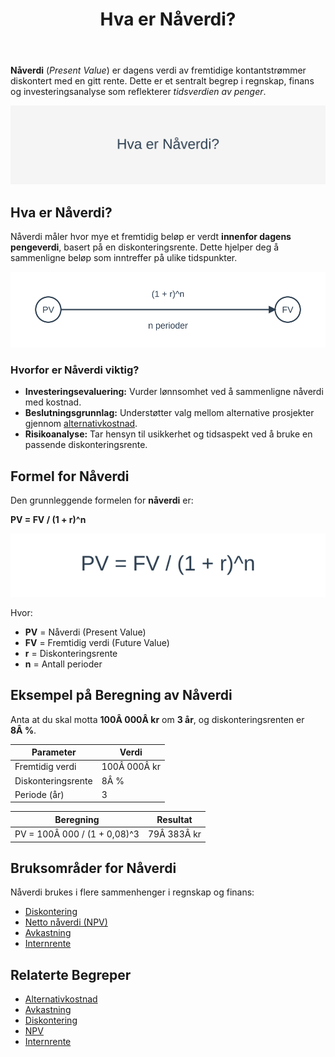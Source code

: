 ﻿---
title: "Hva er Nåverdi?"
seoTitle: "Hva er Nåverdi?"
description: '**Nåverdi** (_Present Value_) er dagens verdi av fremtidige kontantstrømmer diskontert med en gitt rente. Dette er et sentralt begrep i regnskap, finans og in...'
---

**Nåverdi** (_Present Value_) er dagens verdi av fremtidige kontantstrømmer diskontert med en gitt rente. Dette er et sentralt begrep i regnskap, finans og investeringsanalyse som reflekterer *tidsverdien av penger*.

![Illustrasjon av konseptet Nåverdi](hva-er-naverdi-image.svg)

## Hva er Nåverdi?

Nåverdi måler hvor mye et fremtidig beløp er verdt **innenfor dagens pengeverdi**, basert på en diskonteringsrente. Dette hjelper deg å sammenligne beløp som inntreffer på ulike tidspunkter.

![Konsept av Nåverdi](naverdi-concept.svg)

### Hvorfor er Nåverdi viktig?

* **Investeringsevaluering:** Vurder lønnsomhet ved å sammenligne nåverdi med kostnad.
* **Beslutningsgrunnlag:** Understøtter valg mellom alternative prosjekter gjennom [alternativkostnad](/blogs/regnskap/alternativkostnad "Alternativkostnad - Verdien av det nest beste alternativet").
* **Risikoanalyse:** Tar hensyn til usikkerhet og tidsaspekt ved å bruke en passende diskonteringsrente.

## Formel for Nåverdi

Den grunnleggende formelen for **nåverdi** er:

**PV = FV / (1 + r)^n**

![Formel for Nåverdi](naverdi-formel.svg)

Hvor:

* **PV** = Nåverdi (Present Value)
* **FV** = Fremtidig verdi (Future Value)
* **r** = Diskonteringsrente
* **n** = Antall perioder

## Eksempel på Beregning av Nåverdi

Anta at du skal motta **100Â 000Â kr** om **3 år**, og diskonteringsrenten er **8Â %**.

| Parameter           | Verdi      |
|---------------------|------------|
| Fremtidig verdi     | 100Â 000Â kr |
| Diskonteringsrente  | 8Â %        |
| Periode (år)        | 3          |

| Beregning                       | Resultat   |
|---------------------------------|------------|
| PV = 100Â 000 / (1 + 0,08)^3    | 79Â 383Â kr  |

## Bruksområder for Nåverdi

Nåverdi brukes i flere sammenhenger i regnskap og finans:

* [Diskontering](/blogs/regnskap/hva-er-diskontering "Hva er Diskontering? Komplett Guide til Nåverdi og Diskonterte Kontantstrømmer")
* [Netto nåverdi (NPV)](/blogs/regnskap/hva-er-npv "Hva er NPV? Netto Nåverdi Analyse og Beregning")
* [Avkastning](/blogs/regnskap/hva-er-avkastning "Hva er Avkastning? Komplett Guide til Investeringsavkastning og Beregning")
* [Internrente](/blogs/regnskap/internrente "Internrente (IRR) Forklaring og Beregning i Regnskap")

## Relaterte Begreper

- [Alternativkostnad](/blogs/regnskap/alternativkostnad "Alternativkostnad - Verdien av det nest beste alternativet")
- [Avkastning](/blogs/regnskap/hva-er-avkastning "Hva er Avkastning? Komplett Guide til Investeringsavkastning og Beregning")
- [Diskontering](/blogs/regnskap/hva-er-diskontering "Hva er Diskontering? Komplett Guide til Nåverdi og Diskonterte Kontantstrømmer")
- [NPV](/blogs/regnskap/hva-er-npv "Hva er NPV? Netto Nåverdi Analyse og Beregning")
- [Internrente](/blogs/regnskap/internrente "Internrente (IRR) Forklaring og Beregning i Regnskap")










